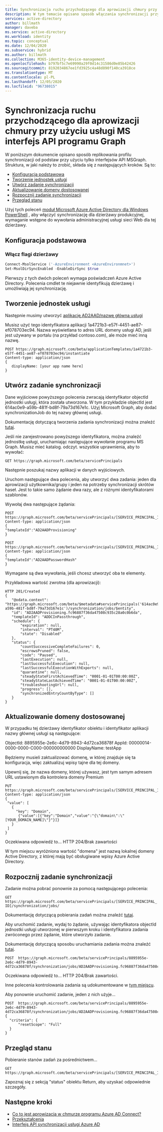 ```yaml
---
title: Synchronizacja ruchu przychodzącego dla aprowizacji chmury przy użyciu usługi MS interfejs API programu Graph
description: W tym temacie opisano sposób włączania synchronizacji przychodzącej przy użyciu tylko interfejs API programu Graph
services: active-directory
author: billmath
manager: daveba
ms.service: active-directory
ms.workload: identity
ms.topic: conceptual
ms.date: 12/04/2020
ms.subservice: hybrid
ms.author: billmath
ms.collection: M365-identity-device-management
ms.openlocfilehash: b797bf5c7e69990a29f0d14c31586d0e85b42426
ms.sourcegitcommit: 8192034867ee1fd3925c4a48d890f140ca3918ce
ms.translationtype: MT
ms.contentlocale: pl-PL
ms.lasthandoff: 12/05/2020
ms.locfileid: "96738015"
---
```

# <a name="inbound-synchronization-for-cloud-provisioning-using-ms-graph-api"></a>Synchronizacja ruchu przychodzącego dla aprowizacji chmury przy użyciu usługi MS interfejs API programu Graph

W poniższym dokumencie opisano sposób replikowania profilu synchronizacji od podstaw przy użyciu tylko interfejsów API MSGraph.  
Struktura, w jaki należy to zrobić, składa się z następujących kroków.  Są to:

- [Konfiguracja podstawowa](#basic-setup)
- [Tworzenie jednostek usługi](#create-service-principals)
- [Utwórz zadanie synchronizacji](#create-sync-job)
- [Aktualizowanie domeny dostosowanej](#update-targeted-domain)
- [Rozpocznij zadanie synchronizacji](#start-sync-job)
- [Przegląd stanu](#review-status)

Użyj tych poleceń [moduł Microsoft Azure Active Directory dla Windows PowerShell](https://docs.microsoft.com/powershell/module/msonline/?view=azureadps-1.0) , aby włączyć synchronizację dla dzierżawy produkcyjnej, wymaganie wstępne do wywołania administracyjnej usługi sieci Web dla tej dzierżawy.

## <a name="basic-setup"></a>Konfiguracja podstawowa

### <a name="enable-tenant-flags"></a>Włącz flagi dzierżawy

 ```PowerShell
 Connect-MsolService ('-AzureEnvironment <AzureEnvironmnet>')
 Set-MsolDirSyncEnabled -EnableDirSync $true
 ```
Pierwszy z tych dwóch poleceń wymaga poświadczeń Azure Active Directory. Polecenia cmdlet te niejawnie identyfikują dzierżawę i umożliwiają jej synchronizację.

## <a name="create-service-principals"></a>Tworzenie jednostek usługi
Następnie musimy utworzyć [aplikację AD2AAD/nazwę główną usługi](https://docs.microsoft.com/graph/apiapplicationtemplate-instantiate?view=graph-rest-beta&tabs=http)

Musisz użyć tego identyfikatora aplikacji 1a4721b3-e57f-4451-ae87-ef078703ec94. Nazwa wyświetlana to adres URL domeny usługi AD, jeśli jest używany w portalu (na przykład contoso.com), ale może mieć inną nazwę.

 ```
 POST https://graph.microsoft.com/beta/applicationTemplates/1a4721b3-e57f-4451-ae87-ef078703ec94/instantiate
 Content-type: application/json
 {
    displayName: [your app name here]
 }
 ```


## <a name="create-sync-job"></a>Utwórz zadanie synchronizacji
Dane wyjściowe powyższego polecenia zwracają identyfikator objectId jednostki usługi, która została utworzona. W tym przykładzie objectId jest 614ac0e9-a59b-481f-bd8f-79a73d167e1c.  Użyj Microsoft Graph, aby dodać synchronizationJob do tej nazwy głównej usługi.  

Dokumentację dotyczącą tworzenia zadania synchronizacji można znaleźć [tutaj](https://docs.microsoft.com/graph/api/synchronization-synchronizationjob-post?view=graph-rest-beta&tabs=http).

Jeśli nie zarejestrowano powyższego identyfikatora, można znaleźć jednostkę usługi, uruchamiając następujące wywołanie programu MS Graph. Musisz mieć katalog. odczyt. wszystkie uprawnienia, aby to wywołać:
 
 `GET https://graph.microsoft.com/beta/servicePrincipals `

Następnie poszukaj nazwy aplikacji w danych wyjściowych.

Uruchom następujące dwa polecenia, aby utworzyć dwa zadania: jeden dla aprowizacji użytkownika/grupy i jeden na potrzeby synchronizacji skrótów haseł. Jest to takie samo żądanie dwa razy, ale z różnymi identyfikatorami szablonów.


Wywołaj dwa następujące żądania:

 ```
 POST https://graph.microsoft.com/beta/servicePrincipals/[SERVICE_PRINCIPAL_ID]/synchronization/jobs
 Content-type: application/json
 {
 "templateId":"AD2AADProvisioning"
 } 
 ```

 ```
 POST https://graph.microsoft.com/beta/servicePrincipals/[SERVICE_PRINCIPAL_ID]/synchronization/jobs
 Content-type: application/json
 {
 "templateId":"AD2AADPasswordHash"
 }
 ```

Wymagane są dwa wywołania, jeśli chcesz utworzyć oba te elementy.

Przykładowa wartość zwrotna (dla aprowizacji):

 ```
HTTP 201/Created
{
    "@odata.context": "https://graph.microsoft.com/beta/$metadata#servicePrincipals('614ac0e9-a59b-481f-bd8f-79a73d167e1c')/synchronization/jobs/$entity",
    "id": "AD2AADProvisioning.fc96887f36da47508c935c28a0c0b6da",
    "templateId": "ADDCInPassthrough",
    "schedule": {
        "expiration": null,
        "interval": "PT40M",
        "state": "Disabled"
    },
    "status": {
        "countSuccessiveCompleteFailures": 0,
        "escrowsPruned": false,
        "code": "Paused",
        "lastExecution": null,
        "lastSuccessfulExecution": null,
        "lastSuccessfulExecutionWithExports": null,
        "quarantine": null,
        "steadyStateFirstAchievedTime": "0001-01-01T00:00:00Z",
        "steadyStateLastAchievedTime": "0001-01-01T00:00:00Z",
        "troubleshootingUrl": null,
        "progress": [],
        "synchronizedEntryCountByType": []
    }
}
```

## <a name="update-targeted-domain"></a>Aktualizowanie domeny dostosowanej
W przypadku tej dzierżawy identyfikator obiektu i identyfikator aplikacji nazwy głównej usługi są następujące:

ObjectId: 8895955e-2e6c-4d79-8943-4d72ca36878f AppId: 00000014-0000-0000-C000-000000000000 DisplayName: testApp

Będziemy musieli zaktualizować domenę, w której znajduje się ta konfiguracja, więc zaktualizuj wpisy tajne dla tej domeny.

Upewnij się, że nazwa domeny, której używasz, jest tym samym adresem URL ustawionym dla kontrolera domeny Premium

 ```
 PUT https://graph.microsoft.com/beta/servicePrincipals/[SERVICE_PRINCIPAL_ID]/synchronization/secrets
 Content-type: application/json
 {
  "value": [
    {
      "key": "Domain",
       {"value":[{"key":"Domain","value":"{\"domain\":\"[YOUR_DOMAIN_NAME]\"}"}]}
    }
  ]
 }
 ```

Oczekiwana odpowiedź to... HTTP 204/Brak zawartości

W tym miejscu wyróżniona wartość "domena" jest nazwą lokalnej domeny Active Directory, z której mają być obsługiwane wpisy Azure Active Directory.

## <a name="start-sync-job"></a>Rozpocznij zadanie synchronizacji
Zadanie można pobrać ponownie za pomocą następującego polecenia:

 `GET https://graph.microsoft.com/beta/servicePrincipals/[SERVICE_PRINCIPAL_ID]/synchronization/jobs/ ` 

Dokumentację dotyczącą pobierania zadań można znaleźć [tutaj](https://docs.microsoft.com/graph/api/synchronization-synchronizationjob-list?view=graph-rest-beta&tabs=http). 
 
Aby uruchomić zadanie, wydaj to żądanie, używając identyfikatora objectId jednostki usługi utworzonej w pierwszym kroku i identyfikatora zadania zwróconego przez żądanie, które utworzyło zadanie.

Dokumentację dotyczącą sposobu uruchamiania zadania można znaleźć [tutaj](https://docs.microsoft.com/graph/api/synchronization-synchronizationjob-start?view=graph-rest-beta&tabs=http). 

 ```
 POST  https://graph.microsoft.com/beta/servicePrincipals/8895955e-2e6c-4d79-8943-4d72ca36878f/synchronization/jobs/AD2AADProvisioning.fc96887f36da47508c935c28a0c0b6da/start
 ```

Oczekiwana odpowiedź to... HTTP 204/Brak zawartości.

Inne polecenia kontrolowania zadania są udokumentowane w [tym miejscu](https://docs.microsoft.com/graph/api/resources/synchronization-synchronizationjob?view=graph-rest-beta).
 
Aby ponownie uruchomić zadanie, jeden z nich użyje...

 ```
 POST  https://graph.microsoft.com/beta/servicePrincipals/8895955e-2e6c-4d79-8943-4d72ca36878f/synchronization/jobs/AD2AADProvisioning.fc96887f36da47508c935c28a0c0b6da/restart
 {
   "criteria": {
       "resetScope": "Full"
   }
 }
 ```

## <a name="review-status"></a>Przegląd stanu
Pobieranie stanów zadań za pośrednictwem...

 ```
 GET https://graph.microsoft.com/beta/servicePrincipals/[SERVICE_PRINCIPAL_ID]/synchronization/jobs/ 
 ```

Zapoznaj się z sekcją "status" obiektu Return, aby uzyskać odpowiednie szczegóły.

## <a name="next-steps"></a>Następne kroki 

- [Co to jest aprowizacja w chmurze programu Azure AD Connect?](what-is-cloud-provisioning.md)
- [Przekształcenia](how-to-transformation.md)
- [Interfejs API synchronizacji usługi Azure AD](https://docs.microsoft.com/graph/api/resources/synchronization-overview?view=graph-rest-beta)
